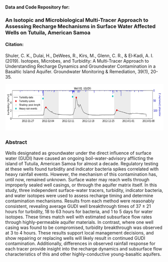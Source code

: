 #### Data and Code Repository for: 
### An Isotopic and Microbiological Multi-Tracer Approach to Assessing Recharge Mechanisms in Surface Water Affected Wells on Tutuila, American Samoa

#### Citation: 
Shuler, C. K., Dulai, H., DeWees, R., Kirs, M., Glenn, C. R., & El‐Kadi, A. I. (2019). Isotopes, Microbes, and Turbidity: A Multi‐Tracer Approach to Understanding Recharge Dynamics and Groundwater Contamination in a Basaltic Island Aquifer. Groundwater Monitoring & Remediation, 39(1), 20-35.

<p align="center">
  <img width="650" height="150" src=Docs/GUDI_W81.jpg >
</p>

### Abstract 
Wells designated as groundwater under the direct influence of surface water (GUDI) have caused an ongoing boil-water-advisory afflicting the island of Tutuila, American Samoa for almost a decade. Regulatory testing at these wells found turbidity and indicator bacteria spikes correlated with heavy rainfall events. However, the mechanism of this contamination has, until now, remained unknown. Surface water may reach wells through improperly sealed well casings, or through the aquifer matrix itself. In this study, three independent surface-water tracers, turbidity, indicator bacteria, and water isotopes were used to assess recharge timing and determine contamination mechanisms. Results from each method were reasonably consistent, revealing average GUDI well breakthrough times of 37 ± 21 hours for turbidity, 18 to 63 hours for bacteria, and 1 to 5 days for water isotopes. These times match well with estimated subsurface flow rates through highly-permeable aquifer materials. In contrast, where one well casing was found to be compromised, turbidity breakthrough was observed at 3 to 4 hours. These results support local management decisions, and show repairing or replacing wells will likely result in continued GUDI contamination. Additionally, differences in observed rainfall response for each tracer provide insight into the recharge dynamics and subsurface flow characteristics of this and other highly-conductive young-basaltic aquifers. 
